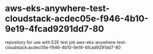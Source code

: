 # aws-eks-anywhere-test-cloudstack-acdec05e-f946-4b10-9e19-4fcad9291dd7-80
repository for use with E2E test job aws-eks-anywhere-test-cloudstack:acdec05e-f946-4b10-9e19-4fcad9291dd7-80
